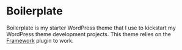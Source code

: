 # Boilerplate

Boilerplate is my starter WordPress theme that I use to kickstart my WordPress theme development projects. 
This theme relies on the [Framework](https://github.com/digiboon/framework) plugin to work.